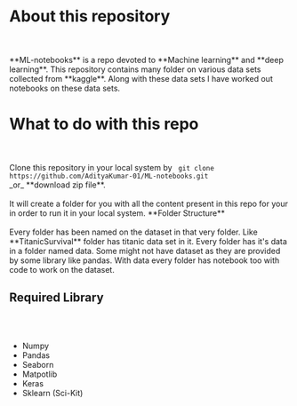 # About this repository
<br>
<br>
**ML-notebooks** is a repo devoted to **Machine learning** and **deep learning**. This repository contains many folder on various data sets collected from **kaggle**. Along with these data sets I have worked out notebooks on these data sets. 


#  What to do with this repo
<br>
<br>
Clone this repository in your local system by  
<code> git clone https://github.com/AdityaKumar-01/ML-notebooks.git</code><br>
_or_ **download zip file**. <br> <br>
It will create a folder for you with all the content present in this repo for your in order to run it in your local system.
**Folder Structure**<br><br>
Every folder has been named on the dataset in that very folder. Like **TitanicSurvival** folder has titanic data set in it. Every folder has it's data in  a folder named data. Some might not have dataset as they are provided by some library like pandas. With data every folder has notebook too with code to work on the dataset. 

## Required Library
<br>
<br>
<ul>
	<li>Numpy</li>
	<li>Pandas</li>
	<li>Seaborn</li>
	<li>Matpotlib</li>
	<li>Keras</li>
	<li>Sklearn (Sci-Kit)</li>
</ul>
